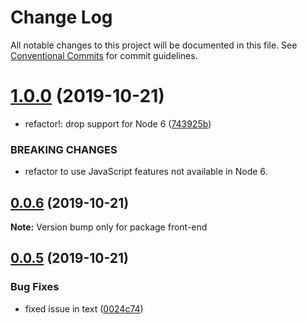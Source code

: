 # Change Log

All notable changes to this project will be documented in this file.
See [Conventional Commits](https://conventionalcommits.org) for commit guidelines.

# [1.0.0](https://github.com/mpvineesh/lerna-demo-test/compare/front-end@0.0.6...front-end@1.0.0) (2019-10-21)


* refactor!: drop support for Node 6 ([743925b](https://github.com/mpvineesh/lerna-demo-test/commit/743925b))


### BREAKING CHANGES

* refactor to use JavaScript features not available in Node 6.





## [0.0.6](https://github.com/mpvineesh/lerna-demo-test/compare/front-end@0.0.5...front-end@0.0.6) (2019-10-21)

**Note:** Version bump only for package front-end





## [0.0.5](https://github.com/mpvineesh/lerna-demo-test/compare/front-end@0.0.4...front-end@0.0.5) (2019-10-21)


### Bug Fixes

* fixed issue in text ([0024c74](https://github.com/mpvineesh/lerna-demo-test/commit/0024c74))
